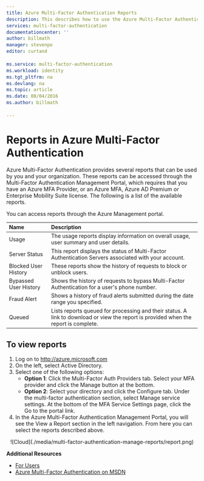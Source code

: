 ```yaml
---
title: Azure Multi-Factor Authentication Reports
description: This describes how to use the Azure Multi-Factor Authentication feature - reports.
services: multi-factor-authentication
documentationcenter: ''
author: billmath
manager: stevenpo
editor: curtand

ms.service: multi-factor-authentication
ms.workload: identity
ms.tgt_pltfrm: na
ms.devlang: na
ms.topic: article
ms.date: 08/04/2016
ms.author: billmath

---
```

# Reports in Azure Multi-Factor Authentication
Azure Multi-Factor Authentication provides several reports that can be used by you and your organization. These reports can be accessed through the Multi-Factor Authentication Management Portal, which requires that you have an Azure MFA Provider, or an Azure MFA, Azure AD Premium or Enterprise Mobility Suite license. The following is a list of the available reports.

You can access reports through the Azure Management portal.

| Name | Description |
|:--- |:--- |
| Usage |The usage reports display information on overall usage, user summary and user details. |
| Server Status |This report displays the status of Multi-Factor Authentication Servers associated with your account. |
| Blocked User History |These reports show the history of requests to block or unblock users. |
| Bypassed User History |Shows the history of requests to bypass Multi-Factor Authentication for a user's phone number. |
| Fraud Alert |Shows a history of fraud alerts submitted during the date range you specified. |
| Queued |Lists reports queued for processing and their status. A link to download or view the report is provided when the report is complete. |

## To view reports
1. Log on to http://azure.microsoft.com
2. On the left, select Active Directory.
3. Select one of the following options:
   * **Option 1**: Click the Multi-Factor Auth Providers tab. Select your MFA provider and click the Manage button at the bottom.
   * **Option 2**: Select your directory and click the Configure tab. Under the multi-factor authentication section, select Manage service settings. At the bottom of the MFA Service Settings page, click the Go to the portal link.
4. In the Azure Multi-Factor Authentication Management Portal, you will see the View a Report section in the left navigation. From here you can select the reports described above.

<center>![Cloud](./media/multi-factor-authentication-manage-reports/report.png)</center>


**Additional Resources**

* [For Users](multi-factor-authentication-end-user.md)
* [Azure Multi-Factor Authentication on MSDN](https://msdn.microsoft.com/library/azure/dn249471.aspx)

